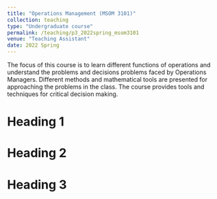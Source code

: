 ```yaml
---
title: "Operations Management (MSOM 3101)"
collection: teaching
type: "Undergraduate course"
permalink: /teaching/p3_2022spring_msom3101
venue: "Teaching Assistant"
date: 2022 Spring
---
```


The focus of this course is to learn different functions of operations and understand the problems and decisions problems faced by Operations Managers. Different methods and mathematical tools are presented for approaching the problems in the class. The course provides tools and techniques for critical decision making.

Heading 1
======

Heading 2
======

Heading 3
======
